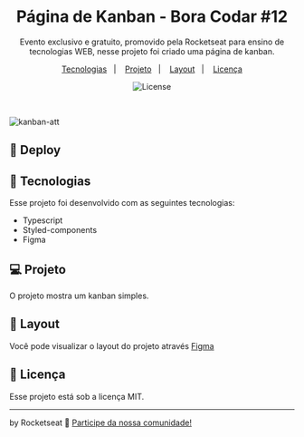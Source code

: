 <h1 align="center"> Página de Kanban - Bora Codar #12 </h1>

<p align="center">
Evento exclusivo e gratuito, promovido pela Rocketseat para ensino de tecnologias WEB, nesse projeto foi criado uma página de kanban.
</p>

<p align="center">
  <a href="#-tecnologias">Tecnologias</a>&nbsp;&nbsp;&nbsp;|&nbsp;&nbsp;&nbsp;
  <a href="#-projeto">Projeto</a>&nbsp;&nbsp;&nbsp;|&nbsp;&nbsp;&nbsp;
  <a href="#-layout">Layout</a>&nbsp;&nbsp;&nbsp;|&nbsp;&nbsp;&nbsp;
  <a href="#memo-licença">Licença</a>
</p>

<p align="center">
  <img alt="License" src="https://img.shields.io/static/v1?label=license&message=MIT&color=49AA26&labelColor=000000">
</p>

<br>



![kanban-att](https://user-images.githubusercontent.com/104373308/233157707-9648e244-3fc5-4da1-b482-c7da247b45af.png)


  
## 👾 Deploy



## 🚀 Tecnologias

Esse projeto foi desenvolvido com as seguintes tecnologias:

- Typescript
- Styled-components
- Figma


## 💻 Projeto

O projeto mostra um kanban simples.

## 🔖 Layout

Você pode visualizar o layout do projeto através [Figma](https://www.figma.com/file/2g1FTuRtmp1Z6azqyNlUt2/%23boracodar---Desafio-11-(Community)?node-id=11-31&t=7408lVi0E0zPLmAW-0)
 

## :memo: Licença

Esse projeto está sob a licença MIT.

---

by Rocketseat :wave: [Participe da nossa comunidade!](https://discord.gg/rocketseat)
